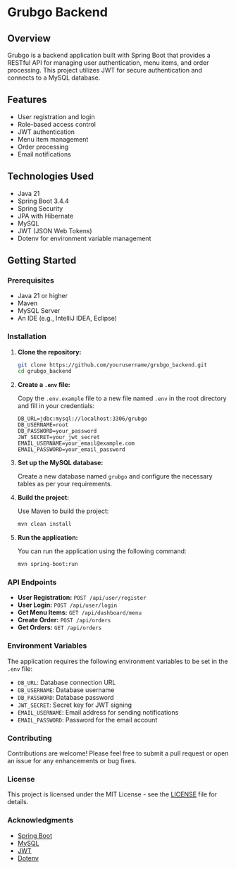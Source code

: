 # Grubgo Backend

## Overview

Grubgo is a backend application built with Spring Boot that provides a RESTful API for managing user authentication, menu items, and order processing. This project utilizes JWT for secure authentication and connects to a MySQL database.

## Features

- User registration and login
- Role-based access control
- JWT authentication
- Menu item management
- Order processing
- Email notifications

## Technologies Used

- Java 21
- Spring Boot 3.4.4
- Spring Security
- JPA with Hibernate
- MySQL
- JWT (JSON Web Tokens)
- Dotenv for environment variable management

## Getting Started

### Prerequisites

- Java 21 or higher
- Maven
- MySQL Server
- An IDE (e.g., IntelliJ IDEA, Eclipse)

### Installation

1. **Clone the repository:**

   ```bash
   git clone https://github.com/yourusername/grubgo_backend.git
   cd grubgo_backend
   ```

2. **Create a `.env` file:**

   Copy the `.env.example` file to a new file named `.env` in the root directory and fill in your credentials:

   ```plaintext
   DB_URL=jdbc:mysql://localhost:3306/grubgo
   DB_USERNAME=root
   DB_PASSWORD=your_password
   JWT_SECRET=your_jwt_secret
   EMAIL_USERNAME=your_email@example.com
   EMAIL_PASSWORD=your_email_password
   ```

3. **Set up the MySQL database:**

   Create a new database named `grubgo` and configure the necessary tables as per your requirements.

4. **Build the project:**

   Use Maven to build the project:

   ```bash
   mvn clean install
   ```

5. **Run the application:**

   You can run the application using the following command:

   ```bash
   mvn spring-boot:run
   ```

### API Endpoints

- **User Registration:** `POST /api/user/register`
- **User Login:** `POST /api/user/login`
- **Get Menu Items:** `GET /api/dashboard/menu`
- **Create Order:** `POST /api/orders`
- **Get Orders:** `GET /api/orders`

### Environment Variables

The application requires the following environment variables to be set in the `.env` file:

- `DB_URL`: Database connection URL
- `DB_USERNAME`: Database username
- `DB_PASSWORD`: Database password
- `JWT_SECRET`: Secret key for JWT signing
- `EMAIL_USERNAME`: Email address for sending notifications
- `EMAIL_PASSWORD`: Password for the email account

### Contributing

Contributions are welcome! Please feel free to submit a pull request or open an issue for any enhancements or bug fixes.

### License

This project is licensed under the MIT License - see the [LICENSE](LICENSE) file for details.

### Acknowledgments

- [Spring Boot](https://spring.io/projects/spring-boot)
- [MySQL](https://www.mysql.com/)
- [JWT](https://jwt.io/)
- [Dotenv](https://github.com/cdimascio/dotenv-java)
